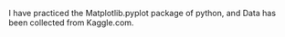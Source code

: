 I have practiced the Matplotlib.pyplot package of python, and Data has been collected from Kaggle.com.
